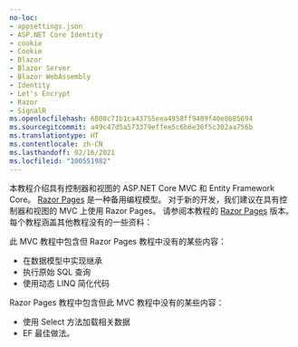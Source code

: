 ```yaml
---
no-loc:
- appsettings.json
- ASP.NET Core Identity
- cookie
- Cookie
- Blazor
- Blazor Server
- Blazor WebAssembly
- Identity
- Let's Encrypt
- Razor
- SignalR
ms.openlocfilehash: 6808c71b1ca43755eea4958ff9409f40e8685694
ms.sourcegitcommit: a49c47d5a573379effee5c6b6e36f5c302aa756b
ms.translationtype: HT
ms.contentlocale: zh-CN
ms.lasthandoff: 02/16/2021
ms.locfileid: "100551982"
---
```

本教程介绍具有控制器和视图的 ASP.NET Core MVC 和 Entity Framework Core。 [Razor Pages](xref:razor-pages/index) 是一种备用编程模型。 对于新的开发，我们建议在具有控制器和视图的 MVC 上使用 Razor Pages。 请参阅本教程的 [Razor Pages](xref:data/ef-rp/intro) 版本。 每个教程涵盖其他教程没有的一些资料：

此 MVC 教程中包含但 Razor Pages 教程中没有的某些内容：

* 在数据模型中实现继承
* 执行原始 SQL 查询
* 使用动态 LINQ 简化代码

Razor Pages 教程中包含但此 MVC 教程中没有的某些内容：

* 使用 Select 方法加载相关数据
* EF 最佳做法。